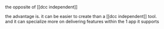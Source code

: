 the opposite of [[dcc independent]]

the advantage is. it can be easier to create than a [[dcc independent]] tool. and it can specialize more on delivering features within the 1 app it supports
